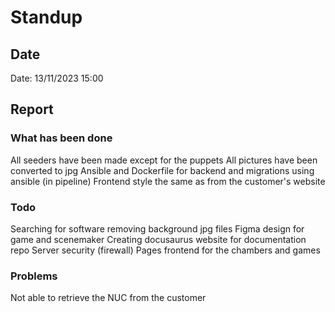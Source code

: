 # Standup
## Date
Date: 13/11/2023 15:00

## Report
### What has been done
All seeders have been made except for the puppets
All pictures have been converted to jpg
Ansible and Dockerfile for backend and migrations using ansible (in pipeline)
Frontend style the same as from the customer's website

### Todo
Searching for software removing background jpg files
Figma design for game and scenemaker
Creating docusaurus website for documentation repo
Server security (firewall)
Pages frontend for the chambers and games

### Problems
Not able to retrieve the NUC from the customer
